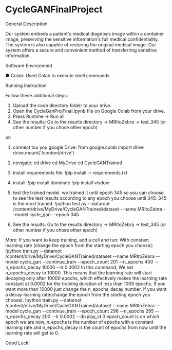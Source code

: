 # CycleGANFinalProject
 General Description
 
Our system embeds a patient's medical diagnosis image within a container image, preserving the sensitive information's full medical confidentiality. The system is also capable of restoring the original medical image.
Our system offers a secure and convenient method of transferring sensitive information.

  Software Environment
  
●	Colab: Used Colab to execute shell commands.

  Running Instruction
  
Follow these additional steps:

1. Upload the code directory  folder to your drive.
2. Open the CycleGanProjFinal.ipynb file on Google Colab from your drive.
3. Press Runtime -> Run all
4. See the results: Go to the results directory -> MRItoZebra -> test_345 (or other number if you chose other epoch)

or:

1. connect tou you google Drive:
from google.colab import drive
drive.mount('/content/drive')

2. nevigate:
   cd drive
   cd MyDrive
   cd CycleGANTrained

3. install requirements file:
   !pip install -r requirements.txt

4. install:
   !pip install dominate
   !pip install visdom

5. test the trained model. we trained it until epoch 345 so you can choose to see the test results according to any epoch you choose until 345. 345 is the most trained. 
   !python test.py --dataroot /content/drive/MyDrive/CycleGANTrained/dataset --name MRItoZebra --model cycle_gan --epoch 345

6. See the results:
   Go to the results directory -> MRItoZebra -> test_345 (or other number if you chose other epoch)

More:
If you want to keep training, add a cell and run: 
With constant learning rate (change the epoch from the starting epoch you choose):
!python train.py --dataroot /content/drive/MyDrive/CycleGANTrained/dataset --name MRItoZebra --model cycle_gan --continue_train --epoch_count 201 --n_epochs 400 --n_epochs_decay 10000 --lr 0.0002
In this command, We set n_epochs_decay to 10000. This means that the learning rate will start decaying only after 10000 epochs, which effectively makes the learning rate constant at 0.0002 for the training duration of less than 1000 epochs. If you want more than 10000 just change the n_epochs_decay number.
if you want a decay learning rate(change the epoch from the starting epoch you choose):
!python train.py --dataroot /content/drive/MyDrive/CycleGANTrained/dataset --name MRItoZebra --model cycle_gan --continue_train --epoch_count 296 --n_epochs 295 --n_epochs_decay 200 --lr 0.0002 --display_id 0
epoch_count is on which epoch we are now, n_epochs is the number of epochs with a constant learning rate and n_epochs_decay is the count of epochs from now until the learning rate will get to 0.


Good Luck!



   


